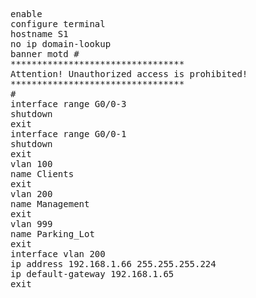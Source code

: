 <pre>
enable
configure terminal
hostname S1
no ip domain-lookup
banner motd #
*********************************
Attention! Unauthorized access is prohibited!
*********************************
#
interface range G0/0-3
shutdown
exit
interface range G0/0-1
shutdown
exit
vlan 100
name Clients
exit
vlan 200
name Management
exit
vlan 999
name Parking_Lot
exit
interface vlan 200
ip address 192.168.1.66 255.255.255.224
ip default-gateway 192.168.1.65
exit



</pre>